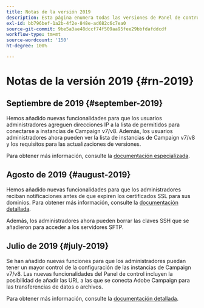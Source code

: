 ```yaml
---
title: Notas de la versión 2019
description: Esta página enumera todas las versiones de Panel de control de 2019.
exl-id: bb796bef-1a2b-4f2e-848e-ad682c6c7ea0
source-git-commit: 9be5a3ae48dccf74f509aa95fee29bbfdafddcdf
workflow-type: tm+mt
source-wordcount: '150'
ht-degree: 100%

---
```


# Notas de la versión 2019 {#rn-2019}

## Septiembre de 2019 {#september-2019}

Hemos añadido nuevas funcionalidades para que los usuarios administradores agreguen direcciones IP a la lista de permitidos para conectarse a instancias de Campaign v7/v8.
Además, los usuarios administradores ahora pueden ver la lista de instancias de Campaign v7/v8 y los requisitos para las actualizaciones de versiones.

Para obtener más información, consulte la [documentación especializada](../instances-settings/using/ip-allow-listing-instance-access.md).

## Agosto de 2019 {#august-2019}

Hemos añadido nuevas funcionalidades para que los administradores reciban notificaciones antes de que expiren los certificados SSL para sus dominios. Para obtener más información, consulte la [documentación detallada](../subdomains-certificates/using/monitoring-ssl-certificates.md).

Además, los administradores ahora pueden borrar las claves SSH que se añadieron para acceder a los servidores SFTP.

## Julio de 2019 {#july-2019}

Se han añadido nuevas funciones para que los administradores puedan tener un mayor control de la configuración de las instancias de Campaign v7/v8. Las nuevas funcionalidades del Panel de control incluyen la posibilidad de añadir las URL a las que se conecta Adobe Campaign para las transferencias de datos o archivos.

Para obtener más información, consulte la [documentación detallada](../instances-settings/using/url-permissions.md).
